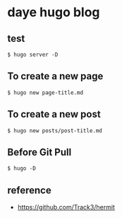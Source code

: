 # daye hugo blog
## test
```
$ hugo server -D
```
## To create a new page
```
$ hugo new page-title.md
```
## To create a new post
```
$ hugo new posts/post-title.md
```
## Before Git Pull
```
$ hugo -D
```
## reference
- https://github.com/Track3/hermit 